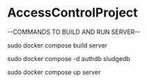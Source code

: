 # AccessControlProject

--COMMANDS TO BUILD AND RUN SERVER--

sudo docker compose build server

sudo docker compose -d authdb sludgedb

sudo docker compose up server

